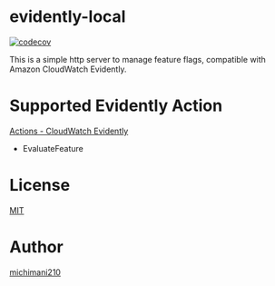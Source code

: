 evidently-local
===

[![codecov](https://codecov.io/gh/michimani/evidently-local/branch/main/graph/badge.svg?token=YJIO3RF9ZR)](https://codecov.io/gh/michimani/evidently-local)

This is a simple http server to manage feature flags, compatible with Amazon CloudWatch Evidently.

# Supported Evidently Action

[Actions - CloudWatch Evidently](https://docs.aws.amazon.com/cloudwatchevidently/latest/APIReference/API_Operations.html)

- EvaluateFeature


# License

[MIT](./LICENSE)

# Author

[michimani210](https://twitter.com/michimani210)
